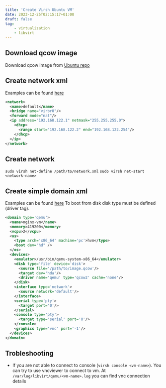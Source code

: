 ```yaml
---
title: 'Create Virsh Ubuntu VM'
date: 2023-12-25T02:15:17+01:00
draft: false
tag:
    - virtualization
    - libvirt
---
```

## Download qcow image
Download qcow image from [Ubuntu repo](https://cloud-images.ubuntu.com)
## Create network xml
Examples can be found [here](https://libvirt.org/formatnetwork.html#example-configuration)
```xml
<network>
  <name>default</name>
  <bridge name="virbr0"/>
  <forward mode="nat"/>
  <ip address="192.168.122.1" netmask="255.255.255.0">
    <dhcp>
      <range start="192.168.122.2" end="192.168.122.254"/>
    </dhcp>
  </ip>
</network>
```
## Create network
`sudo virsh net-define /path/to/network.xml`
`sudo virsh net-start <network-name>`
## Create simple domain xml
Examples can be found [here](https://libvirt.org/drvqemu.html#example-domain-xml-config)
To boot from disk disk type must be defined (driver tag).
```xml
<domain type='qemu'>
  <name>nginx-vm</name>
  <memory>419200</memory>
  <vcpu>2</vcpu>
  <os>
    <type arch='x86_64' machine='pc'>hvm</type>
    <boot dev="hd" />
  </os>
  <devices>
    <emulator>/usr/bin/qemu-system-x86_64</emulator>
    <disk type='file' device='disk'>
      <source file='/path/to/image.qcow'/>
      <target dev='hda'/>
      <driver name='qemu' type='qcow2' cache='none'/>
    </disk>
    <interface type='network'>
      <source network='default'/>
    </interface>
    <serial type='pty'>
      <target port='0'/>
    </serial>
    <console type='pty'>
      <target type='serial' port='0'/>
    </console>
    <graphics type='vnc' port='-1'/>
  </devices>
</domain>
```

## Trobleshooting
* If you are not able to connect to console (`virsh console <vm-name>`). You can try to use vncviewer to connect to vm. At `/var/log/libvirt/qemu/<vm-name>.log` you can find vnc connection details
